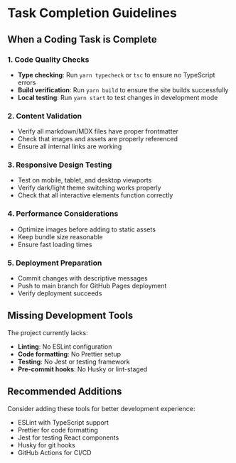 # Task Completion Guidelines

## When a Coding Task is Complete

### 1. Code Quality Checks
- **Type checking**: Run `yarn typecheck` or `tsc` to ensure no TypeScript errors
- **Build verification**: Run `yarn build` to ensure the site builds successfully
- **Local testing**: Run `yarn start` to test changes in development mode

### 2. Content Validation
- Verify all markdown/MDX files have proper frontmatter
- Check that images and assets are properly referenced
- Ensure all internal links are working

### 3. Responsive Design Testing
- Test on mobile, tablet, and desktop viewports
- Verify dark/light theme switching works properly
- Check that all interactive elements function correctly

### 4. Performance Considerations
- Optimize images before adding to static assets
- Keep bundle size reasonable
- Ensure fast loading times

### 5. Deployment Preparation
- Commit changes with descriptive messages
- Push to main branch for GitHub Pages deployment
- Verify deployment succeeds

## Missing Development Tools
The project currently lacks:
- **Linting**: No ESLint configuration
- **Code formatting**: No Prettier setup
- **Testing**: No Jest or testing framework
- **Pre-commit hooks**: No Husky or lint-staged

## Recommended Additions
Consider adding these tools for better development experience:
- ESLint with TypeScript support
- Prettier for code formatting
- Jest for testing React components
- Husky for git hooks
- GitHub Actions for CI/CD